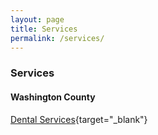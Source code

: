 ```yaml
---
layout: page
title: Services
permalink: /services/
---
```


### Services

#### Washington County


[Dental Services](https://psibir.github.io/nwa-resources/_downloads/Dental-Medical-Prescriptions-11.9.22.pdf){target="_blank"}

